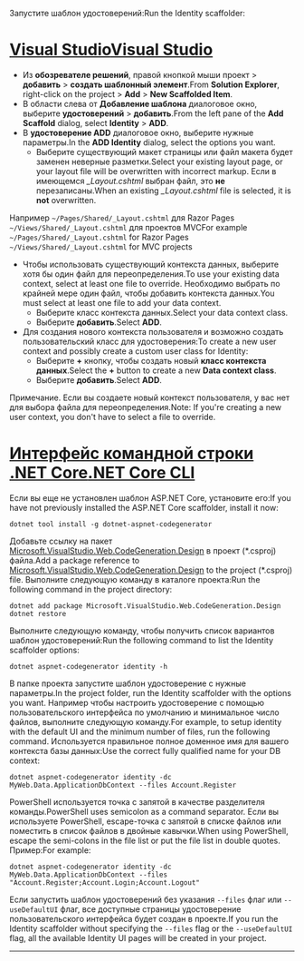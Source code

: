 <span data-ttu-id="915eb-101">Запустите шаблон удостоверений:</span><span class="sxs-lookup"><span data-stu-id="915eb-101">Run the Identity scaffolder:</span></span>

# <a name="visual-studiotabvisual-studio"></a>[<span data-ttu-id="915eb-102">Visual Studio</span><span class="sxs-lookup"><span data-stu-id="915eb-102">Visual Studio</span></span>](#tab/visual-studio)

* <span data-ttu-id="915eb-103">Из **обозревателе решений**, правой кнопкой мыши проект > **добавить** > **создать шаблонный элемент**.</span><span class="sxs-lookup"><span data-stu-id="915eb-103">From **Solution Explorer**, right-click on the project > **Add** > **New Scaffolded Item**.</span></span>
* <span data-ttu-id="915eb-104">В области слева от **Добавление шаблона** диалоговое окно, выберите **удостоверений** > **добавить**.</span><span class="sxs-lookup"><span data-stu-id="915eb-104">From the left pane of the **Add Scaffold** dialog, select **Identity** > **ADD**.</span></span>
* <span data-ttu-id="915eb-105">В **удостоверение ADD** диалоговое окно, выберите нужные параметры.</span><span class="sxs-lookup"><span data-stu-id="915eb-105">In the **ADD Identity** dialog, select the options you want.</span></span>
  * <span data-ttu-id="915eb-106">Выберите существующий макет страницы или файл макета будет заменен неверные разметки.</span><span class="sxs-lookup"><span data-stu-id="915eb-106">Select your existing layout page, or your layout file will be overwritten with incorrect markup.</span></span> <span data-ttu-id="915eb-107">Если в имеющемся  *\_Layout.cshtml* выбран файл, это **не** перезаписаны.</span><span class="sxs-lookup"><span data-stu-id="915eb-107">When an existing *\_Layout.cshtml* file is selected, it is **not** overwritten.</span></span>

 <span data-ttu-id="915eb-108">Например `~/Pages/Shared/_Layout.cshtml` для Razor Pages `~/Views/Shared/_Layout.cshtml` для проектов MVC</span><span class="sxs-lookup"><span data-stu-id="915eb-108">For example `~/Pages/Shared/_Layout.cshtml` for Razor Pages `~/Views/Shared/_Layout.cshtml` for MVC projects</span></span>
* <span data-ttu-id="915eb-109">Чтобы использовать существующий контекста данных, выберите хотя бы один файл для переопределения.</span><span class="sxs-lookup"><span data-stu-id="915eb-109">To use your existing data context, select at least one file to override.</span></span> <span data-ttu-id="915eb-110">Необходимо выбрать по крайней мере один файл, чтобы добавить контекста данных.</span><span class="sxs-lookup"><span data-stu-id="915eb-110">You must select at least one file to add your data context.</span></span>
  * <span data-ttu-id="915eb-111">Выберите класс контекста данных.</span><span class="sxs-lookup"><span data-stu-id="915eb-111">Select your data context class.</span></span>
  * <span data-ttu-id="915eb-112">Выберите **добавить**.</span><span class="sxs-lookup"><span data-stu-id="915eb-112">Select **ADD**.</span></span>
* <span data-ttu-id="915eb-113">Для создания нового контекста пользователя и возможно создать пользовательский класс для удостоверения:</span><span class="sxs-lookup"><span data-stu-id="915eb-113">To create a new user context and possibly create a custom user class for Identity:</span></span>
  * <span data-ttu-id="915eb-114">Выберите **+** кнопку, чтобы создать новый **класс контекста данных**.</span><span class="sxs-lookup"><span data-stu-id="915eb-114">Select the **+** button to create a new **Data context class**.</span></span>
  * <span data-ttu-id="915eb-115">Выберите **добавить**.</span><span class="sxs-lookup"><span data-stu-id="915eb-115">Select **ADD**.</span></span>

<span data-ttu-id="915eb-116">Примечание. Если вы создаете новый контекст пользователя, у вас нет для выбора файла для переопределения.</span><span class="sxs-lookup"><span data-stu-id="915eb-116">Note: If you're creating a new user context, you don't have to select a file to override.</span></span>

# <a name="net-core-clitabnetcore-cli"></a>[<span data-ttu-id="915eb-117">Интерфейс командной строки .NET Core</span><span class="sxs-lookup"><span data-stu-id="915eb-117">.NET Core CLI</span></span>](#tab/netcore-cli)

<span data-ttu-id="915eb-118">Если вы еще не установлен шаблон ASP.NET Core, установите его:</span><span class="sxs-lookup"><span data-stu-id="915eb-118">If you have not previously installed the ASP.NET Core scaffolder, install it now:</span></span>

```console
dotnet tool install -g dotnet-aspnet-codegenerator
```

<span data-ttu-id="915eb-119">Добавьте ссылку на пакет [Microsoft.VisualStudio.Web.CodeGeneration.Design](https://www.nuget.org/packages/Microsoft.VisualStudio.Web.CodeGeneration.Design/) в проект (\*.csproj) файла.</span><span class="sxs-lookup"><span data-stu-id="915eb-119">Add a package reference to [Microsoft.VisualStudio.Web.CodeGeneration.Design](https://www.nuget.org/packages/Microsoft.VisualStudio.Web.CodeGeneration.Design/) to the project (\*.csproj) file.</span></span> <span data-ttu-id="915eb-120">Выполните следующую команду в каталоге проекта:</span><span class="sxs-lookup"><span data-stu-id="915eb-120">Run the following command in the project directory:</span></span>

```console
dotnet add package Microsoft.VisualStudio.Web.CodeGeneration.Design
dotnet restore
```

<span data-ttu-id="915eb-121">Выполните следующую команду, чтобы получить список вариантов шаблон удостоверений:</span><span class="sxs-lookup"><span data-stu-id="915eb-121">Run the following command to list the Identity scaffolder options:</span></span>

```console
dotnet aspnet-codegenerator identity -h
```

<span data-ttu-id="915eb-122">В папке проекта запустите шаблон удостоверение с нужные параметры.</span><span class="sxs-lookup"><span data-stu-id="915eb-122">In the project folder, run the Identity scaffolder with the options you want.</span></span> <span data-ttu-id="915eb-123">Например чтобы настроить удостоверение с помощью пользовательского интерфейса по умолчанию и минимальное число файлов, выполните следующую команду.</span><span class="sxs-lookup"><span data-stu-id="915eb-123">For example, to setup identity with the default UI and the minimum number of files, run the following command.</span></span> <span data-ttu-id="915eb-124">Используется правильное полное доменное имя для вашего контекста базы данных:</span><span class="sxs-lookup"><span data-stu-id="915eb-124">Use the correct fully qualified name for your DB context:</span></span>

```console
dotnet aspnet-codegenerator identity -dc MyWeb.Data.ApplicationDbContext --files Account.Register
```

<span data-ttu-id="915eb-125">PowerShell используется точка с запятой в качестве разделителя команды.</span><span class="sxs-lookup"><span data-stu-id="915eb-125">PowerShell uses semicolon as a command separator.</span></span> <span data-ttu-id="915eb-126">Если вы используете PowerShell, escape-точка с запятой в списке файлов или поместить в список файлов в двойные кавычки.</span><span class="sxs-lookup"><span data-stu-id="915eb-126">When using PowerShell, escape the semi-colons in the file list or put the file list in double quotes.</span></span> <span data-ttu-id="915eb-127">Пример:</span><span class="sxs-lookup"><span data-stu-id="915eb-127">For example:</span></span>

```console
dotnet aspnet-codegenerator identity -dc MyWeb.Data.ApplicationDbContext --files "Account.Register;Account.Login;Account.Logout"
```

<span data-ttu-id="915eb-128">Если запустить шаблон удостоверений без указания `--files` флаг или `--useDefaultUI` флаг, все доступные страницы удостоверение пользовательского интерфейса будет создан в проекте.</span><span class="sxs-lookup"><span data-stu-id="915eb-128">If you run the Identity scaffolder without specifying the `--files` flag or the `--useDefaultUI` flag, all the available Identity UI pages will be created in your project.</span></span>

---
